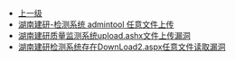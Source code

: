 * [上一级](docs/wy876_poc/)
* [湖南建研-检测系统 admintool 任意文件上传](docs/wy876_poc/%E6%B9%96%E5%8D%97%E5%BB%BA%E7%A0%94%E6%A3%80%E6%B5%8B%E7%B3%BB%E7%BB%9F/%E6%B9%96%E5%8D%97%E5%BB%BA%E7%A0%94-%E6%A3%80%E6%B5%8B%E7%B3%BB%E7%BB%9F%20admintool%20%E4%BB%BB%E6%84%8F%E6%96%87%E4%BB%B6%E4%B8%8A%E4%BC%A0.md)
* [湖南建研质量监测系统upload.ashx文件上传漏洞](docs/wy876_poc/%E6%B9%96%E5%8D%97%E5%BB%BA%E7%A0%94%E6%A3%80%E6%B5%8B%E7%B3%BB%E7%BB%9F/%E6%B9%96%E5%8D%97%E5%BB%BA%E7%A0%94%E8%B4%A8%E9%87%8F%E7%9B%91%E6%B5%8B%E7%B3%BB%E7%BB%9Fupload.ashx%E6%96%87%E4%BB%B6%E4%B8%8A%E4%BC%A0%E6%BC%8F%E6%B4%9E.md)
* [湖南建研检测系统存在DownLoad2.aspx任意文件读取漏洞](docs/wy876_poc/%E6%B9%96%E5%8D%97%E5%BB%BA%E7%A0%94%E6%A3%80%E6%B5%8B%E7%B3%BB%E7%BB%9F/%E6%B9%96%E5%8D%97%E5%BB%BA%E7%A0%94%E6%A3%80%E6%B5%8B%E7%B3%BB%E7%BB%9F%E5%AD%98%E5%9C%A8DownLoad2.aspx%E4%BB%BB%E6%84%8F%E6%96%87%E4%BB%B6%E8%AF%BB%E5%8F%96%E6%BC%8F%E6%B4%9E.md)
